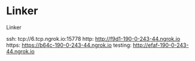 # Linker
Linker

ssh: tcp://6.tcp.ngrok.io:15778 
http: http://f9d1-190-0-243-44.ngrok.io 
https: https://b64c-190-0-243-44.ngrok.io 
testing: http://efaf-190-0-243-44.ngrok.io 